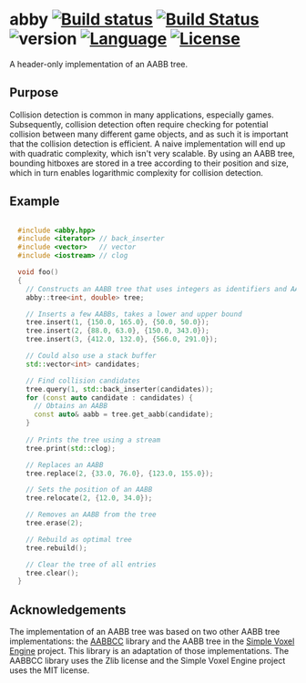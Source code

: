 # abby [![Build status](https://ci.appveyor.com/api/projects/status/p0ej0hg4cmemaeau?svg=true)](https://ci.appveyor.com/project/AlbinJohansson/abby) [![Build Status](https://travis-ci.org/albin-johansson/abby.svg?branch=dev)](https://travis-ci.org/albin-johansson/abby) ![version](https://img.shields.io/badge/version-0.2.0-blue.svg) [![Language](https://img.shields.io/badge/C%2B%2B-17-blue.svg)](https://en.wikipedia.org/wiki/C%2B%2B#Standardization) [![License](https://img.shields.io/badge/license-MIT-blue.svg)](https://opensource.org/licenses/MIT)

A header-only implementation of an AABB tree.

## Purpose

Collision detection is common in many applications, especially games. Subsequently, collision detection often require checking for potential collision between many different game objects, and as such it is important that the collision detection is efficient. A naive implementation will end up with quadratic complexity, which isn't very scalable. By using an AABB tree, bounding hitboxes are stored in a tree according to their position and size, which in turn enables logarithmic complexity for collision detection.

## Example

```C++

  #include <abby.hpp>
  #include <iterator> // back_inserter
  #include <vector>   // vector
  #include <iostream> // clog

  void foo()
  {
    // Constructs an AABB tree that uses integers as identifiers and AABBs with double precision
    abby::tree<int, double> tree;

    // Inserts a few AABBs, takes a lower and upper bound
    tree.insert(1, {150.0, 165.0}, {50.0, 50.0});
    tree.insert(2, {88.0, 63.0}, {150.0, 343.0});
    tree.insert(3, {412.0, 132.0}, {566.0, 291.0});

    // Could also use a stack buffer
    std::vector<int> candidates;  

    // Find collision candidates
    tree.query(1, std::back_inserter(candidates));  
    for (const auto candidate : candidates) {
      // Obtains an AABB
      const auto& aabb = tree.get_aabb(candidate);
    }
  
    // Prints the tree using a stream
    tree.print(std::clog);

    // Replaces an AABB
    tree.replace(2, {33.0, 76.0}, {123.0, 155.0});

    // Sets the position of an AABB
    tree.relocate(2, {12.0, 34.0});

    // Removes an AABB from the tree
    tree.erase(2);

    // Rebuild as optimal tree
    tree.rebuild();

    // Clear the tree of all entries
    tree.clear();
  }
```

## Acknowledgements

The implementation of an AABB tree was based on two other AABB tree implementations: the [AABBCC](https://github.com/lohedges/aabbcc) library and the AABB tree in the [Simple Voxel Engine](https://github.com/JamesRandall/SimpleVoxelEngine) project. This library is an adaptation of those implementations. The AABBCC library uses the Zlib license and the Simple Voxel Engine project uses the MIT license.
